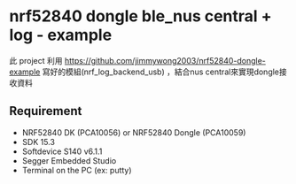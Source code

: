 # nrf52840 dongle ble_nus central + log - example

此 project 利用 https://github.com/jimmywong2003/nrf52840-dongle-example 寫好的模組(nrf_log_backend_usb) ，結合nus central來實現dongle接收資料

## Requirement

* NRF52840 DK (PCA10056) or NRF52840 Dongle (PCA10059)
* SDK 15.3
* Softdevice S140 v6.1.1
* Segger Embedded Studio
* Terminal on the PC (ex: putty)